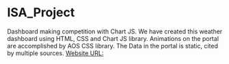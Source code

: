 # ISA_Project
Dashboard making competition with Chart JS. We have created this weather dashboard using HTML, CSS and Chart JS library. Animations on the portal are accomplished by AOS CSS library. The Data in the portal is static, cited by multiple sources. 
[Website URL:](https://atharvacode.github.io/ISA_Project/)
